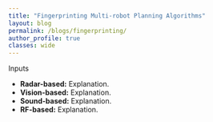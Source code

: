 ```yaml
---
title: "Fingerprinting Multi-robot Planning Algorithms"
layout: blog
permalink: /blogs/fingerprinting/
author_profile: true
classes: wide
---
```


<style>
.page__title {
    color: #494e52 !important;
    font-weight: bold;
}

.page__content {
    font-size: 1em;
    color: #494e52;
    line-height: 1.5;
}

.page__content .blog-date {
    font-size: 1em;
    color: #7a8288;
    margin-bottom: 1em;
}

.page__content .blog-section {
    margin-bottom: 1.5em;
}

.page__content .blog-section-title {
    font-size: 1.2em;
    font-weight: bold;
    margin-bottom: 0.8em;
    color: #494e52;
}

.page__content .blog-image {
    text-align: center;
    margin: 1.5em 0;
}

.page__content .read-time {
    font-size: 1em;
    color: #7a8288; 
    margin-top: 1em;
    margin-bottom: 1.5em;
}

.page__content .read-time-icon {
    margin-right: 0.2em;
}

.page__content .blog-content,
.page__content p,
.page__content ul,
.page__content li {
    font-size: 1.8em !important;
    line-height: 1.6 !important;
}
</style>

<div class="blog-section">
    <div class="blog-section-title">Inputs</div>
    <ul>
        <li><strong>Radar-based:</strong> Explanation.</li>
        <li><strong>Vision-based:</strong> Explanation.</li>
        <li><strong>Sound-based:</strong> Explanation.</li>
        <li><strong>RF-based:</strong> Explanation.</li>
    </ul>
</div>
